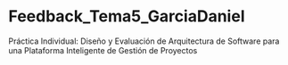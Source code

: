 # Feedback_Tema5_GarciaDaniel
 Práctica Individual: Diseño y Evaluación de Arquitectura de Software para una Plataforma Inteligente de Gestión de Proyectos
